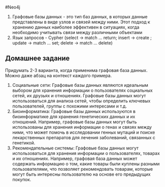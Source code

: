 #Neo4j

1. Графовые базы данных - это тип баз данных, в которых данные представлены в виде узлов и связей между ними. Этот подход к хранению данных наиболее эффективен в ситуациях, когда необходимо учитывать связи между различными объектами
2. Язык запросов - Cypher 
(select -> match ... return; insert -> create ; update -> match ... set; delete -> match ... delete)

## Домашнее задание
Придумать 2-3 варианта, когда применима графовая база данных. Можно даже абзац на контекст каждого примера.

1. Социальные сети: Графовые базы данных являются идеальным выбором для хранения информации о пользователях социальных сетей, их друзьях и отношениях. Графовые базы данных могут использоваться для анализа сетей, чтобы определить ключевых пользователей, группы с похожими интересами и т.д.
2. Биоинформатика: Графовые базы данных используются в биоинформатике для хранения генетических данных и их отношений. Например, графовые базы данных могут быть использованы для хранения информации о генах и связях между ними, что может помочь в исследовании генных мутаций и поиске лекарственных препаратов для лечения заболеваний, связанных с генетикой.
3. Рекомендательные системы: Графовые базы данных могут использоваться для хранения информации о пользователях, товарах и их отношениях. Например, графовая база данных может содержать информацию о том, какие товары были куплены разными пользователями, что позволяет рекомендовать товарам, которые могут быть интересны пользователю на основе его предыдущих покупок.